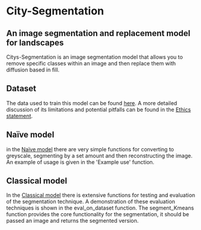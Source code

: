 # City-Segmentation

## An image segmentation and replacement model for landscapes
Citys-Segmentation is an image segmentation model that allows you to remove specific classes within an image and then replace them with diffusion based in fill. 

## Dataset
The data used to train this model can be found [here](https://www.coursera.org/learn/convolutional-neural-networks). A more detailed discussion of its limitations and potential pitfalls can be found in the [Ethics statement](Ethics_statement.md).

## Naïve model
in the [Naïve model](Naïve_CV.py) there are very simple functions for converting to greyscale, segmenting by a set amount and then reconstructing the image. An example of usage is given in the 'Example use' function.

## Classical model

In the [Classical model](Class_ML_CV.py) there is extensive functions for testing and evaluation of the segmentation technique. A demonstration of these evaluation techniques is shown in the eval_on_dataset function. The segment_Kmeans function provides the core functionality for the segmentation, it should be passed an image and returns the segmented version.